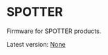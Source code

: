 # SPOTTER

Firmware for SPOTTER products.

Latest version: [None](https://github.com/surixArg/spotter)
